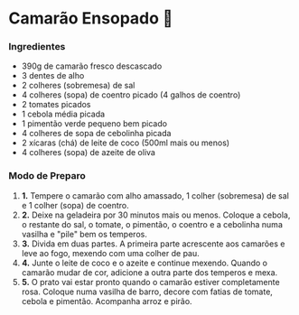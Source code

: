 # Camarão Ensopado :spaghetti:

 ### Ingredientes

- 390g de camarão fresco descascado
- 3 dentes de alho
- 2 colheres (sobremesa) de sal
- 4 colheres (sopa) de coentro picado (4 galhos de coentro)
- 2 tomates picados
- 1 cebola média picada
- 1 pimentão verde pequeno bem picado
- 4 colheres de sopa de cebolinha picada
- 2 xícaras (chá) de leite de coco (500ml mais ou menos)
- 4 colheres (sopa) de azeite de oliva

### Modo de Preparo

1. **1.** Tempere o camarão com alho amassado, 1 colher (sobremesa) de sal e 1 colher (sopa) de coentro.
2. **2.** Deixe na geladeira por 30 minutos mais ou menos. Coloque a cebola, o restante do sal, o tomate, o pimentão, o coentro e a cebolinha numa vasilha e "pile" bem os temperos.
3. **3.** Divida em duas partes. A primeira parte acrescente aos camarões e leve ao fogo, mexendo com uma colher de pau.
4. **4.** Junte o leite de coco e o azeite e continue mexendo. Quando o camarão mudar de cor, adicione a outra parte dos temperos e mexa.
5. **5.** O prato vai estar pronto quando o camarão estiver completamente rosa. Coloque numa vasilha de barro, decore com fatias de tomate, cebola e pimentão. Acompanha arroz e pirão.



